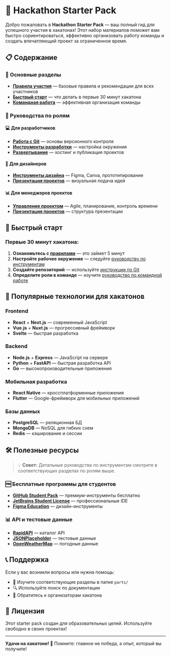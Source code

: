 # 🚀 Hackathon Starter Pack

Добро пожаловать в **Hackathon Starter Pack** — ваш полный гид для успешного участия в хакатонах! Этот набор материалов поможет вам быстро сориентироваться, эффективно организовать работу команды и создать впечатляющий проект за ограниченное время.

## 📋 Содержание

### 🎯 Основные разделы
- [**Правила участия**](RULES.md) — базовые правила и рекомендации для всех участников
- [**Быстрый старт**](#быстрый-старт) — что делать в первые 30 минут хакатона
- [**Командная работа**](parts/teamwork_guide.md) — эффективная организация команды

### 👥 Руководства по ролям

#### 💻 Для разработчиков
- [**Работа с Git**](parts/git_basics.md) — основы версионного контроля
- [**Инструменты разработки**](parts/development_tools.md) — настройка окружения
- [**Развертывание**](parts/deployment_guide.md) — хостинг и публикация проектов

#### 🎨 Для дизайнеров
- [**Инструменты дизайна**](parts/design_tools.md) — Figma, Canva, прототипирование
- [**Презентация проектов**](parts/pitching_tips.md) — визуальная подача идей

#### 📊 Для менеджеров проектов
- [**Управление проектом**](parts/project_management.md) — Agile, планирование, контроль времени
- [**Презентация проектов**](parts/pitching_tips.md) — структура презентации

## 🚀 Быстрый старт

### Первые 30 минут хакатона:
1. **Ознакомьтесь с [правилами](RULES.md)** — это займет 5 минут
2. **Настройте рабочее окружение** — следуйте [руководству по инструментам](parts/development_tools.md)
3. **Создайте репозиторий** — используйте [инструкции по Git](parts/git_basics.md)
4. **Определите роли в команде** — изучите [руководство по командной работе](parts/teamwork_guide.md)

## 🎯 Популярные технологии для хакатонов

### Frontend
- **React** + **Next.js** — современный JavaScript
- **Vue.js** + **Nuxt.js** — прогрессивный фреймворк
- **Svelte** — быстрая разработка

### Backend
- **Node.js** + **Express** — JavaScript на сервере
- **Python** + **FastAPI** — быстрая разработка API
- **Go** — высокопроизводительные приложения

### Мобильная разработка
- **React Native** — кроссплатформенные приложения
- **Flutter** — Google-фреймворк для мобильных приложений

### Базы данных
- **PostgreSQL** — реляционная БД
- **MongoDB** — NoSQL для гибких схем
- **Redis** — кэширование и сессии

## 🛠 Полезные ресурсы

> 💡 **Совет:** Детальные руководства по инструментам смотрите в соответствующих разделах по ролям выше.

### 🆓 Бесплатные программы для студентов
- [**GitHub Student Pack**](https://education.github.com/pack) — премиум-инструменты бесплатно
- [**JetBrains Student License**](https://www.jetbrains.com/student/) — профессиональные IDE
- [**Figma Education**](https://www.figma.com/education/) — дизайн-инструменты

### 📊 API и тестовые данные
- [**RapidAPI**](https://rapidapi.com/) — каталог API
- [**JSONPlaceholder**](https://jsonplaceholder.typicode.com/) — тестовые данные
- [**OpenWeatherMap**](https://openweathermap.org/api) — погодные данные

## 📞 Поддержка

Если у вас возникли вопросы или нужна помощь:
- 📖 Изучите соответствующие разделы в папке `parts/`
- 🔍 Используйте поиск по документации
- 💬 Обратитесь к организаторам хакатона

## 📝 Лицензия

Этот starter pack создан для образовательных целей. Используйте свободно в своих проектах!

---

**Удачи на хакатоне! 🎉** Помните: главное не победа, а опыт, который вы получите!
